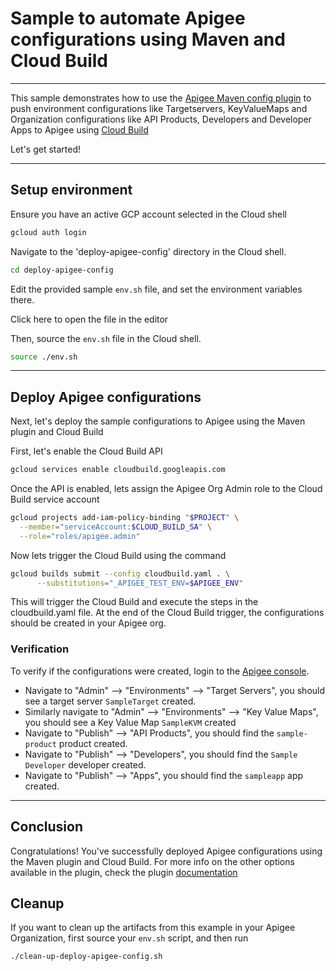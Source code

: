 # Sample to automate Apigee configurations using Maven and Cloud Build

---
This sample demonstrates how to use the [Apigee Maven config plugin](https://github.com/apigee/apigee-config-maven-plugin) to push environment configurations like Targetservers, KeyValueMaps and Organization configurations like API Products, Developers and Developer Apps to Apigee using [Cloud Build](https://cloud.google.com/build/docs/overview)

Let's get started!

---

## Setup environment

Ensure you have an active GCP account selected in the Cloud shell

```sh
gcloud auth login
```

Navigate to the 'deploy-apigee-config' directory in the Cloud shell.

```sh
cd deploy-apigee-config
```

Edit the provided sample `env.sh` file, and set the environment variables there.

Click <walkthrough-editor-open-file filePath="deploy-apigee-config/env.sh">here</walkthrough-editor-open-file> to open the file in the editor

Then, source the `env.sh` file in the Cloud shell.

```sh
source ./env.sh
```

---

## Deploy Apigee configurations

Next, let's deploy the sample configurations to Apigee using the Maven plugin and Cloud Build

First, let's enable the Cloud Build API

```sh
gcloud services enable cloudbuild.googleapis.com
```

Once the API is enabled, lets assign the Apigee Org Admin role to the Cloud Build service account

```sh
gcloud projects add-iam-policy-binding "$PROJECT" \
  --member="serviceAccount:$CLOUD_BUILD_SA" \
  --role="roles/apigee.admin"
```

Now lets trigger the Cloud Build using the command

```sh
gcloud builds submit --config cloudbuild.yaml . \
      --substitutions="_APIGEE_TEST_ENV=$APIGEE_ENV"
```

This will trigger the Cloud Build and execute the steps in the <walkthrough-editor-open-file filePath="deploy-apigee-config/cloudbuild.yaml">cloudbuild.yaml</walkthrough-editor-open-file> file. At the end of the Cloud Build trigger, the configurations should be created in your Apigee org.


### Verification

To verify if the configurations were created, login to the [Apigee console](https://apigee.google.com).
- Navigate to "Admin" --> "Environments" --> "Target Servers", you should see a target server `SampleTarget` created.
- Similarly navigate to "Admin" --> "Environments" --> "Key Value Maps", you should see a Key Value Map `SampleKVM` created
- Navigate to "Publish" --> "API Products", you should find the `sample-product` product created.
- Navigate to "Publish" --> "Developers", you should find the `Sample Developer` developer created.
- Navigate to "Publish" --> "Apps", you should find the `sampleapp` app created.

---
## Conclusion

<walkthrough-conclusion-trophy></walkthrough-conclusion-trophy>

Congratulations! You've successfully deployed Apigee configurations using the Maven plugin and Cloud Build. For more info on the other options available in the plugin, check the plugin [documentation](https://github.com/apigee/apigee-config-maven-plugin)

<walkthrough-inline-feedback></walkthrough-inline-feedback>

## Cleanup

If you want to clean up the artifacts from this example in your Apigee Organization, first source your `env.sh` script, and then run

```bash
./clean-up-deploy-apigee-config.sh
```